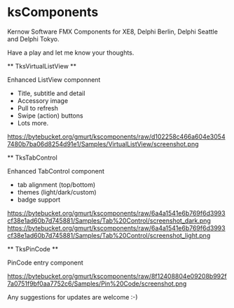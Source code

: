 # ksComponents

Kernow Software FMX Components for XE8, Delphi Berlin, Delphi Seattle and Delphi Tokyo.

Have a play and let me know your thoughts.

** TksVirtualListView **

Enhanced ListView componnent

- Title, subtitle and detail
- Accessory image
- Pull to refresh
- Swipe (action) buttons
- Lots more.

https://bytebucket.org/gmurt/kscomponents/raw/d102258c466a604e30547480b7ba06d8254d91e1/Samples/VirtualListView/screenshot.png

** TksTabControl

Enhanced TabControl component

- tab alignment (top/bottom)
- themes (light/dark/custom)
- badge support

https://bytebucket.org/gmurt/kscomponents/raw/6a4a1541e6b769f6d3993cf38e1ad60b7d745881/Samples/Tab%20Control/screenshot_dark.png
https://bytebucket.org/gmurt/kscomponents/raw/6a4a1541e6b769f6d3993cf38e1ad60b7d745881/Samples/Tab%20Control/screenshot_light.png


** TksPinCode **

PinCode entry component

https://bytebucket.org/gmurt/kscomponents/raw/8f12408804e09208b992f7a0751f9bf0aa7752c6/Samples/Pin%20Code/screenshot.png



Any suggestions for updates are welcome :-) 